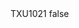 <?xml version="1.0" encoding="UTF-8"?>
<CustomMetadata xmlns="http://soap.sforce.com/2006/04/metadata">
    <label>TXU1021</label>
    <protected>false</protected>
</CustomMetadata>
